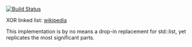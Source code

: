 [![Build Status](https://travis-ci.org/rdbuf/XorList.svg?branch=master)](https://travis-ci.org/rdbuf/XorList)

XOR linked list: [wikipedia](https://en.wikipedia.org/wiki/XOR_linked_list)

This implementation is by no means a drop-in replacement for std::list, yet replicates the most significant parts.

